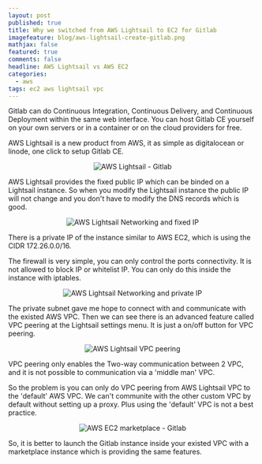 ```yaml
---
layout: post
published: true
title: Why we switched from AWS Lightsail to EC2 for Gitlab
imagefeature: blog/aws-lightsail-create-gitlab.png
mathjax: false
featured: true
comments: false
headline: AWS Lightsail vs AWS EC2
categories: 
  - aws
tags: ec2 aws lightsail vpc
---
```


Gitlab can do Continuous Integration, Continuous Delivery, and Continuous Deployment within the same web interface. You can host Gitlab CE yourself on your own servers or in a container or on the cloud providers for free.

AWS Lightsail is a new product from AWS, it as simple as digitalocean or linode, one click to setup Gitlab CE.

<p style="text-align: center;"><img src="https://www.devopszen.com/images/blog/aws-lightsail-create-gitlab.png" alt="AWS Lightsail - Gitlab"/></p>

AWS Lightsail provides the fixed public IP which can be binded on a Lightsail instance. So when you modify the Lightsail instance the public IP will not change and you don't have to modify the DNS records which is good.

<p style="text-align: center;"><img src="https://www.devopszen.com/images/blog/lightsail-fixed-public-ip.png" alt="AWS Lightsail Networking and fixed IP"/></p>

There is a private IP of the instance similar to AWS EC2, which is using the CIDR 172.26.0.0/16.

The firewall is very simple, you can only control the ports connectivity. It is not allowed to block IP or whitelist IP. You can only do this inside the instance with iptables.

<p style="text-align: center;"><img src="https://www.devopszen.com/images/blog/lightsail-private-ip-firewall.png" alt="AWS Lightsail Networking and private IP"/></p>

The private subnet gave me hope to connect with and communicate with the existed AWS VPC. Then we can see there is an advanced feature called VPC peering at the Lightsail settings menu. It is just a on/off button for VPC peering.

<p style="text-align: center;"><img src="https://www.devopszen.com/images/blog/lightsail-vs-ec2-vpc-peering.png" alt="AWS Lightsail VPC peering"/></p>

VPC peering only enables the Two-way communication between 2 VPC, and it is not possible to communication via a 'middle man' VPC.

So the problem is you can only do VPC peering from AWS Lightsail VPC to the 'default' AWS VPC. We can't communite with the other custom VPC by default without setting up a proxy. Plus using the 'default' VPC is not a best practice.

<p style="text-align: center;"><img src="https://www.devopszen.com/images/blog/aws-ec2-gitlab-instance-marketplace.png" alt="AWS EC2 marketplace - Gitlab"/></p>

So, it is better to launch the Gitlab instance inside your existed VPC with a marketplace instance which is providing the same features.

